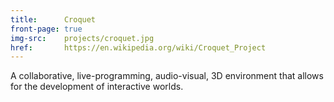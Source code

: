 ```yaml
---
title:      Croquet
front-page: true
img-src:    projects/croquet.jpg
href:       https://en.wikipedia.org/wiki/Croquet_Project
---
```

A collaborative, live-programming, audio-visual, 3D environment that allows for the development of interactive worlds.

